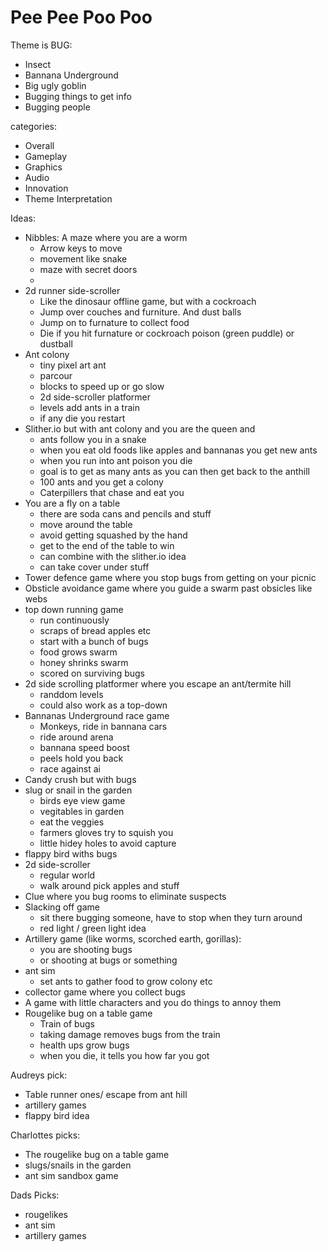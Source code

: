 # Pee Pee Poo Poo

Theme is BUG:

- Insect
- Bannana Underground
- Big ugly goblin
- Bugging things to get info
- Bugging people

categories:
- Overall
- Gameplay
- Graphics
- Audio
- Innovation
- Theme Interpretation

Ideas:

- Nibbles: A maze where you are a worm
  - Arrow keys to move
  - movement like snake
  - maze with secret doors
  - 
- 2d runner side-scroller
  - Like the dinosaur offline game, but with a cockroach
  - Jump over couches and furniture. And dust balls
  - Jump on to furnature to collect food
  - Die if you hit furnature or cockroach poison (green puddle) or dustball
- Ant colony 
  - tiny pixel art ant
  - parcour
  - blocks to speed up or go slow
  - 2d side-scroller platformer
  - levels add ants in a train
  - if any die you restart
- Slither.io but with ant colony and you are the queen and
  - ants follow you in a snake
  - when you eat old foods like apples and bannanas you get new ants
  - when you run into ant poison you die
  - goal is to get as many ants as you can then get back to the anthill
  - 100 ants and you get a colony
  - Caterpillers that chase and eat you
- You are a fly on a table
  - there are soda cans and pencils and stuff
  - move around the table
  - avoid getting squashed by the hand
  - get to the end of the table to win
  - can combine with the slither.io idea
  - can take cover under stuff
- Tower defence game where you stop bugs from getting on your picnic
- Obsticle avoidance game where you guide a swarm past obsicles like webs
- top down running game
  - run continuously
  - scraps of bread apples etc
  - start with a bunch of bugs
  - food grows swarm
  - honey shrinks swarm
  - scored on surviving bugs
- 2d side scrolling platformer where you escape an ant/termite hill
  - randdom levels
  - could also work as a top-down
- Bannanas Underground race game
  - Monkeys, ride in bannana cars
  - ride around arena
  - bannana speed boost
  - peels hold you back
  - race against ai 
- Candy crush but with bugs
- slug or snail in the garden
  - birds eye view game
  - vegitables in garden
  - eat the veggies
  - farmers gloves try to squish you
  - little hidey holes to avoid capture
- flappy bird withs bugs
- 2d side-scroller 
  - regular world
  - walk around pick apples and stuff
- Clue where you bug rooms to eliminate suspects
- Slacking off game
  - sit there bugging someone, have to stop when they turn around
  - red light / green light idea
- Artillery game (like worms, scorched earth, gorillas):
  - you are shooting bugs
  - or shooting at bugs or something
- ant sim
  - set ants to gather food to grow colony etc
- collector game where you collect bugs
- A game with little characters and you do things to annoy them
- Rougelike bug on a table game
  - Train of bugs
  - taking damage removes bugs from the train
  - health ups grow bugs
  - when you die, it tells you how far you got
  
Audreys pick:
- Table runner ones/ escape from ant hill
- artillery games
- flappy bird idea

Charlottes picks:
- The rougelike bug on a table game
- slugs/snails in the garden
- ant sim sandbox game

Dads Picks:
- rougelikes
- ant sim
- artillery games

